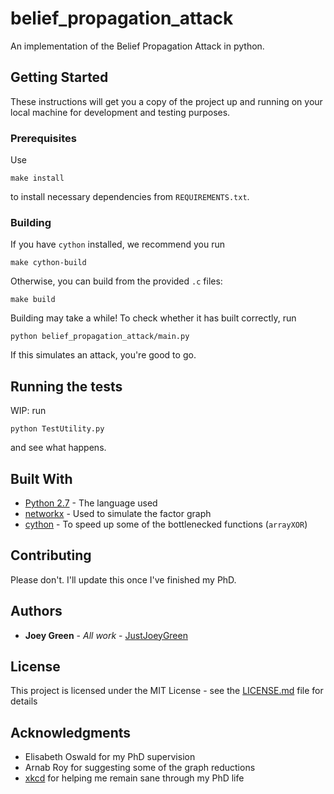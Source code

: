 # belief_propagation_attack

An implementation of the Belief Propagation Attack in python.

## Getting Started

These instructions will get you a copy of the project up and running on your local machine for development and testing purposes.

### Prerequisites

Use

```
make install
```

to install necessary dependencies from `REQUIREMENTS.txt`.

### Building

If you have `cython` installed, we recommend you run

```
make cython-build
```

Otherwise, you can build from the provided `.c` files:

```
make build
```

Building may take a while! To check whether it has built correctly, run

```
python belief_propagation_attack/main.py
```

If this simulates an attack, you're good to go.

## Running the tests

WIP: run

```
python TestUtility.py
```

and see what happens.

## Built With

* [Python 2.7](https://www.python.org/download/releases/2.7/) - The language used
* [networkx](https://networkx.github.io/) - Used to simulate the factor graph
* [cython](https://cython.org/) - To speed up some of the bottlenecked functions (`arrayXOR`)

## Contributing

<!-- Please read [CONTRIBUTING.md](https://gist.github.com/PurpleBooth/b24679402957c63ec426) for details on our code of conduct, and the process for submitting pull requests to us. -->
Please don't. I'll update this once I've finished my PhD.

## Authors

* **Joey Green** - *All work* - [JustJoeyGreen](https://github.com/JustJoeyGreen)

<!-- See also the list of [contributors](https://github.com/your/project/contributors) who participated in this project. -->

## License

This project is licensed under the MIT License - see the [LICENSE.md](LICENSE.md) file for details

## Acknowledgments

* Elisabeth Oswald for my PhD supervision
* Arnab Roy for suggesting some of the graph reductions
* [xkcd](https://xkcd.com/353/) for helping me remain sane through my PhD life
